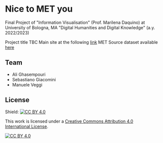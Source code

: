# Nice to MET you

Final Project of "Information Visualisation" (Prof. Marilena Daquino) at University of Bologna, MA "Digital Humanities and Digital Knowledge" (a.y. 2022/2023)

Project title TBC
Main site at the following [link](https://manueleveggi.github.io/infoviz/)
MET Source dataset available [here](https://github.com/metmuseum/openaccess/blob/master/MetObjects.csv)

## Team

- Ali Ghasempouri
- Sebastiano Giacomini
- Manuele Veggi

## License

Shield: [![CC BY 4.0][cc-by-shield]][cc-by]

This work is licensed under a
[Creative Commons Attribution 4.0 International License][cc-by].

[![CC BY 4.0][cc-by-image]][cc-by]

[cc-by]: http://creativecommons.org/licenses/by/4.0/
[cc-by-image]: https://i.creativecommons.org/l/by/4.0/88x31.png
[cc-by-shield]: https://img.shields.io/badge/License-CC%20BY%204.0-lightgrey.svg

